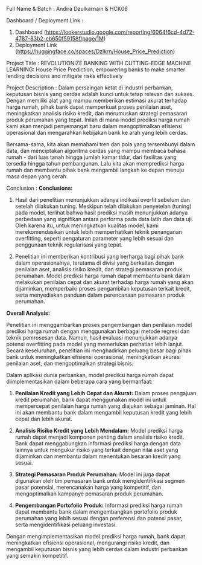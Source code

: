 Full Name & Batch :
Andira Dzulkarnain & HCK06

Dashboard / Deployment Link :
1. Dashboard (https://lookerstudio.google.com/reporting/6064f6cd-4d72-4787-83b2-cb650f59158f/page/1M)
2. Deployment Link (https://huggingface.co/spaces/Dzlkrn/House_Price_Prediction)

Project Title :
REVOLUTIONIZE BANKING WITH CUTTING-EDGE MACHINE LEARNING: 
House Price Prediction, empowering banks to make smarter lending decisions and mitigate risks effectively

Project Description :
Dalam persaingan ketat di industri perbankan, keputusan bisnis yang cerdas adalah kunci untuk tetap relevan dan sukses. Dengan memiliki alat yang mampu memberikan estimasi akurat terhadap harga rumah, pihak bank dapat memperkuat proses penilaian aset, meningkatkan analisis risiko kredit, dan merumuskan strategi pemasaran produk perumahan yang tepat. Inilah di mana model prediksi harga rumah kami akan menjadi penyemangat baru dalam mengoptimalkan efisiensi operasional dan mengarahkan kebijakan bank ke arah yang lebih cerdas.

Bersama-sama, kita akan memahami tren dan pola yang tersembunyi dalam data, dan menciptakan algoritma cerdas yang mampu membaca bahasa rumah - dari luas tanah hingga jumlah kamar tidur, dari fasilitas yang tersedia hingga tahun pembangunan. Lalu kita akan memprediksi harga rumah dan membantu pihak bank mengambil langkah ke depan menuju masa depan yang cerah.

Conclusion :
**Conclusions:**

1. Hasil dari penelitian menunjukkan adanya indikasi overfit sebelum dan setelah dilakukan tuning. Meskipun telah dilakukan penyetelan (tuning) pada model, terlihat bahwa hasil prediksi masih menunjukkan adanya perbedaan yang signifikan antara performa pada data latih dan data uji. Oleh karena itu, untuk meningkatkan kualitas model, kami merekomendasikan untuk lebih memperhatikan teknik penanganan overfitting, seperti pengaturan parameter yang lebih sesuai dan penggunaan teknik regularisasi yang tepat.

2. Penelitian ini memberikan kontribusi yang berharga bagi pihak bank dalam operasionalnya, terutama di divisi yang berkaitan dengan penilaian aset, analisis risiko kredit, dan strategi pemasaran produk perumahan. Model prediksi harga rumah dapat membantu bank dalam melakukan penilaian cepat dan akurat terhadap harga rumah yang akan dijaminkan, memperbaiki proses pengambilan keputusan terkait kredit, serta menyediakan panduan dalam perencanaan pemasaran produk perumahan.

**Overall Analysis:**

Penelitian ini menggambarkan proses pengembangan dan penilaian model prediksi harga rumah dengan menggunakan berbagai metode regresi dan teknik pemrosesan data. Namun, hasil evaluasi menunjukkan adanya potensi overfitting pada model yang memerlukan perhatian lebih lanjut. Secara keseluruhan, penelitian ini menghadirkan peluang besar bagi pihak bank untuk meningkatkan efisiensi operasional, meningkatkan akurasi penilaian aset, dan mengoptimalkan strategi bisnis.

Dalam aplikasi dunia perbankan, model prediksi harga rumah dapat diimplementasikan dalam beberapa cara yang bermanfaat:

1. **Penilaian Kredit yang Lebih Cepat dan Akurat:** Dalam proses pengajuan kredit perumahan, bank dapat menggunakan model ini untuk mempercepat penilaian harga rumah yang diajukan sebagai jaminan. Hal ini akan membantu bank dalam mengambil keputusan kredit yang lebih cepat dan lebih akurat.

2. **Analisis Risiko Kredit yang Lebih Mendalam:** Model prediksi harga rumah dapat menjadi komponen penting dalam analisis risiko kredit. Bank dapat menggabungkan informasi prediksi harga dengan data lainnya untuk mengukur risiko yang terkait dengan nilai aset yang dijaminkan dan membantu dalam menentukan besaran kredit yang sesuai.

3. **Strategi Pemasaran Produk Perumahan:** Model ini juga dapat digunakan oleh tim pemasaran bank untuk mengidentifikasi segmen pasar potensial, merencanakan harga yang kompetitif, dan mengoptimalkan kampanye pemasaran produk perumahan.

4. **Pengembangan Portofolio Produk:** Informasi prediksi harga rumah dapat membantu bank dalam mengembangkan portofolio produk perumahan yang lebih sesuai dengan preferensi dan potensi pasar, serta mengidentifikasi peluang investasi.

Dengan mengimplementasikan model prediksi harga rumah, bank dapat meningkatkan efisiensi operasional, mengurangi risiko kredit, dan mengambil keputusan bisnis yang lebih cerdas dalam industri perbankan yang semakin kompetitif.
